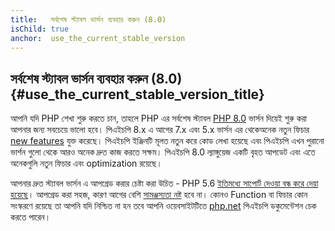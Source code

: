 ```yaml
---
title:   সর্বশেষ স্ট্যাবল ভার্সন ব্যবহার করুন (8.0)
isChild: true
anchor:  use_the_current_stable_version
---
```


## সর্বশেষ স্ট্যাবল ভার্সন ব্যবহার করুন (8.0) {#use_the_current_stable_version_title}

আপনি যদি PHP শেখা শুরু করতে চান, তাহলে PHP এর সর্বশেষ স্ট্যাবল [PHP 8.0][php-release] ভার্সন দিয়েই শুরু করা আপনার জন্য সবচেয়ে ভালো হবে। পিএইচপি 8.x এ আগের 7.x এবং 5.x ভার্সন এর থেকেঅনেক নতুন ফিচার [new features](#language_highlights) যুক্ত করেছে। পিএইচপি ইঞ্জিনটি মূলত নতুন করে কোড লেখা হয়েছে এবং পিএইচপি এখন পুরানো ভার্শন গুলো থেকে আরও অনেক  দ্রুত কাজ করতে সক্ষম। পিএইচপি 8.0 ল্যাঙ্গুয়েজ একটি বৃহত আপডেট এবং এতে অনেকগুলি নতুন ফিচার এবং optimization রয়েছে।

আপনার দ্রুত স্ট্যাবল ভার্সন এ আপগ্রেড করার চেষ্টা করা উচিত - PHP 5.6 [ইতিমধ্যে সাপোর্ট দেওয়া বন্ধ করে দেয়া হয়েছে](http://php.net/supported-versions.php)। আপগ্রেড করা সহজ, কারণ আগের বেশি [সামঞ্জস্যতা নষ্ট][php-bc] হবে না। কোনও Function বা ফিচার কোন সংস্করণে রয়েছে তা আপনি যদি নিশ্চিত না হন তবে আপনি ওয়েবসাইটটিতে [php.net][php-docs] পিএইচপি ডকুমেন্টেশন চেক করতে পারেন।

[php-release]: http://php.net/downloads.php
[php-docs]: http://php.net/manual/
[php-bc]: http://php.net/manual/migration80.incompatible.php
